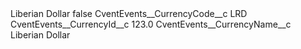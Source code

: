 <?xml version="1.0" encoding="UTF-8"?>
<CustomMetadata xmlns="http://soap.sforce.com/2006/04/metadata" xmlns:xsi="http://www.w3.org/2001/XMLSchema-instance" xmlns:xsd="http://www.w3.org/2001/XMLSchema">
    <label>Liberian Dollar</label>
    <protected>false</protected>
    <values>
        <field>CventEvents__CurrencyCode__c</field>
        <value xsi:type="xsd:string">LRD</value>
    </values>
    <values>
        <field>CventEvents__CurrencyId__c</field>
        <value xsi:type="xsd:double">123.0</value>
    </values>
    <values>
        <field>CventEvents__CurrencyName__c</field>
        <value xsi:type="xsd:string">Liberian Dollar</value>
    </values>
</CustomMetadata>
